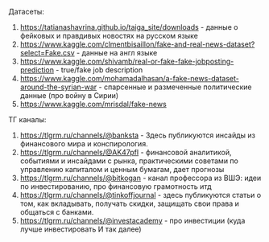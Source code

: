 Датасеты:

1. https://tatianashavrina.github.io/taiga_site/downloads - данные о фейковых и правдивых новостях на русском языке
2. https://www.kaggle.com/clmentbisaillon/fake-and-real-news-dataset?select=Fake.csv - данные на англ языке
3. https://www.kaggle.com/shivamb/real-or-fake-fake-jobposting-prediction - true/fake job description
4. https://www.kaggle.com/mohamadalhasan/a-fake-news-dataset-around-the-syrian-war - спарсенные и размеченные политические данные (про войну в Сирии)
5. https://www.kaggle.com/mrisdal/fake-news 

ТГ каналы:

1. https://tlgrm.ru/channels/@banksta -  Здесь публикуются инсайды из финансового мира и конспирология. 
2. https://tlgrm.ru/channels/@AK47pfl - финансовой аналитикой, событиями и инсайдами с рынка, практическими советами по управлению капиталом и ценным бумагам, дает прогнозы
3. https://tlgrm.ru/channels/@bitkogan - канал профессора из ВШЭ: идеи по инвестированию, про финансовую грамотность итд
4. https://tlgrm.ru/channels/@tinkoffjournal - здесь публикуются статьи о том, как вкладывать, получать скидки, защищать свои права и общаться с банками.
5. https://tlgrm.ru/channels/@investacademy - про инвестиции (куда лучше инвестировать И так далее)